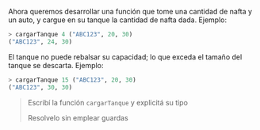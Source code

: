 Ahora queremos desarrollar una función que tome una cantidad de nafta y un auto, y cargue en su tanque la cantidad de nafta dada. Ejemplo:

```haskell
> cargarTanque 4 ("ABC123", 20, 30)
("ABC123", 24, 30)
```

El tanque no puede rebalsar su capacidad; lo que exceda el tamaño del tanque se descarta. Ejemplo:

```haskell
> cargarTanque 15 ("ABC123", 20, 30)
("ABC123", 30, 30)
```

> Escribí la función `cargarTanque` y explicitá su tipo
>
> Resolvelo sin emplear guardas